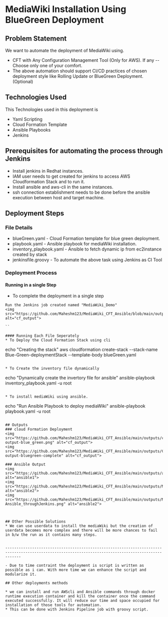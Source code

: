 # MediaWiki Installation Using BlueGreen Deployment

## Problem Statement
We want to automate the deployment of MediaWiki using.
* CFT with Any Configuration Management Tool (Only for AWS). If any
--
Choose only one of your comfort.
* The above automation should support CI/CD practices of chosen deployment style like Rolling Update or BlueGreen Deployment. (Optional)

## Technologies Used
This Technologies used in this deployment is
* Yaml Scripting
* Cloud Formation Template
* Ansible Playbooks
* Jenkins

## Prerequisites for automating the process through Jenkins
* Install jenkins in Redhat instances.
* IAM user needs to get created for jenkins to access AWS Cloudformation Stack and to run it.
* Install ansible and aws-cli in the same instances.
* ssh connection establishment needs to be done before the ansible execution between host and target machine.

## Deployment Steps

### File Details
* blueGreen.yaml                 - Cloud Formation template for blue green deployment.
* playbook.yaml                  - Ansible playbook for mediaWiki installation.
* inventory_playbook.yaml        - Ansible to fetch dynamic ip from ec2instance created by stack
* jenkinsfile.groovy             - To automate the above task using Jenkins as CI Tool

### Deployment Process

#### Running in a single Step
* To complete the deployment in a single step
```
Run the Jenkins job created named "MediaWiki_Demo"
<img src="https://github.com/Maheshm123/MediaWiki_CFT_Ansible/blob/main/outputs/Jenkins_pipeline_job.png" alt="cf_output">

``

#### Running Each File Seperately
* To Deploy the Cloud Formation Stack using cli
```
echo "Creating the stack"
aws cloudformation create-stack --stack-name Blue-Green-deploymentStack --template-body blueGreen.yaml
```

* To Create the inventory file dynamically
```
echo "Dynamically create the invertory file for ansible"
ansible-playbook inventory_playbook.yaml -u root
```

* To install mediaWiki using ansible.
```
echo "Run Ansible Playbook to deploy mediaWiki"
ansible-playbook playbook.yaml -u root
```

## Outputs
### cloud Formation Deployment
<img src="https://github.com/Maheshm123/MediaWiki_CFT_Ansible/main/outputs/cf-output-blue_green.png" alt="cf_output">
<img src="https://github.com/Maheshm123/MediaWiki_CFT_Ansible/main/outputs/Cf-output-bluegreen-complete" alt="cf_output">

### Ansible Output
<img src="https://github.com/Maheshm123/MediaWiki_CFT_Ansible/main/outputs/ansible_connection.png" alt="ansible1">
<img src="https://github.com/Maheshm123/MediaWiki_CFT_Ansible/main/outputs/MediawikiSetup_throughJenkins3.png" alt="ansible2">
<img src="https://github.com/Maheshm123/MediaWiki_CFT_Ansible/main/outputs/MediawikiSetup-Ansible_throughJenkins.png" alt="ansible2">



## Other Possible Solutions
* We can use userdata to install the mediaWiki but the creation of userdata becomes more complex and there will be more chances to fail in b/w the run as it contains many steps.


---------------------------------------------------------------------------------------------------------------------------------------------------

- Due to time contraint the deployment is script is written as possible as i can. With more time we can enhance the script and modularize it.

## Other deployments methods

* we can install and run AWScli and Ansible commands through docker runtime execution container and kill the container once the command executed successfully. It will reduce our time and space occupied for installation of those tools for automation.
* This can be done with Jenkins Pipeline job with groovy script.
